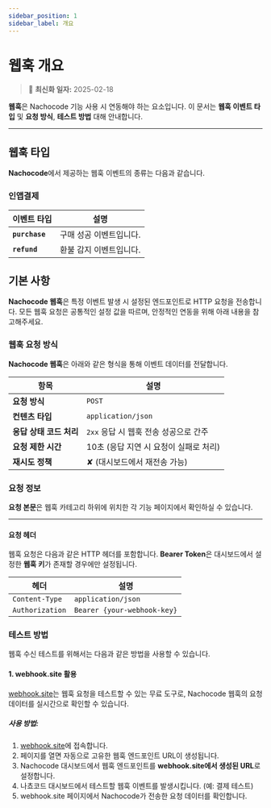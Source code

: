 ```yaml
---
sidebar_position: 1
sidebar_label: 개요
---
```


# 웹훅 개요

> 🔔 **최신화 일자:** 2025-02-18

**웹훅**은 Nachocode 기능 사용 시 연동해야 하는 요소입니다. 이 문서는 **웹훅 이벤트 타입** 및 **요청 방식**, **테스트 방법** 대해 안내합니다.

---

## 웹훅 타입

**Nachocode**에서 제공하는 웹훅 이벤트의 종류는 다음과 같습니다.

### 인앱결제

| **이벤트 타입** | **설명**                |
| --------------- | ----------------------- |
| **`purchase`**  | 구매 성공 이벤트입니다. |
| **`refund`**    | 환불 감지 이벤트입니다. |

## 기본 사항

**Nachocode 웹훅**은 특정 이벤트 발생 시 설정된 엔드포인트로 HTTP 요청을 전송합니다. 모든 웹훅 요청은 공통적인 설정 값을 따르며, 안정적인 연동을 위해 아래 내용을 참고해주세요.

### 웹훅 요청 방식

**Nachocode 웹훅**은 아래와 같은 형식을 통해 이벤트 데이터를 전달합니다.

| **항목**                | **설명**                               |
| ----------------------- | -------------------------------------- |
| **요청 방식**           | `POST`                                 |
| **컨텐츠 타입**         | `application/json`                     |
| **응답 상태 코드 처리** | `2xx` 응답 시 웹훅 전송 성공으로 간주  |
| **요청 제한 시간**      | 10초 (응답 지연 시 요청이 실패로 처리) |
| **재시도 정책**         | ✘ (대시보드에서 재전송 가능)           |

### 요청 정보

**요청 본문**은 웹훅 카테고리 하위에 위치한 각 기능 페이지에서 확인하실 수 있습니다.

---

#### 요청 헤더

웹훅 요청은 다음과 같은 HTTP 헤더를 포함합니다. **Bearer Token**은 대시보드에서 설정한 **웹훅 키**가 존재할 경우에만 설정됩니다.

| **헤더**        | **설명**                    |
| --------------- | --------------------------- |
| `Content-Type`  | `application/json`          |
| `Authorization` | `Bearer {your-webhook-key}` |

### 테스트 방법

웹훅 수신 테스트를 위해서는 다음과 같은 방법을 사용할 수 있습니다.

#### 1. webhook.site 활용

[webhook.site](https://webhook.site/)는 웹훅 요청을 테스트할 수 있는 무료 도구로, Nachocode 웹훅의 요청 데이터를 실시간으로 확인할 수 있습니다.

##### 사용 방법:

1. [webhook.site](https://webhook.site/)에 접속합니다.
2. 페이지를 열면 자동으로 고유한 웹훅 엔드포인트 URL이 생성됩니다.
3. Nachocode 대시보드에서 웹훅 엔드포인트를 **webhook.site에서 생성된 URL**로 설정합니다.
4. 나쵸코드 대시보드에서 테스트할 웹훅 이벤트를 발생시킵니다. (예: 결제 테스트)
5. webhook.site 페이지에서 Nachocode가 전송한 요청 데이터를 확인합니다.
